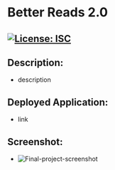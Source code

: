 # Better Reads 2.0

## [![License: ISC](https://img.shields.io/badge/License-ISC-blue.svg)](https://opensource.org/licenses/ISC)

## Description: 
* description

## Deployed Application:
* link

## Screenshot:
* ![Final-project-screenshot](https://user-images.githubusercontent.com/99096273/183809704-9a14d937-ca26-42d1-b701-f98be1c74b1b.png)
